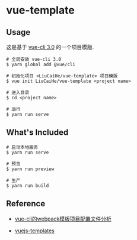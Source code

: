 # vue-template

## Usage

这是基于 [vue-cli 3.0](https://cli.vuejs.org/zh/) 的一个项目模版.

``` shell
# 全局安装 vue-cli 3.0
$ yarn global add @vue/cli

# 初始化项目 <LiuCaiHe/vue-template> 项目模版
$ vue init LiuCaiHe/vue-template <project name>

# 进入目录
$ cd <project name>

# 运行
$ yarn run serve
```

## What's Included

``` shell
# 启动本地服务
$ yarn run serve

# 预览
$ yarn run preview

# 生产
$ yarn run build

```

## Reference

- [vue-cli的webpack模板项目配置文件分析](https://blog.csdn.net/hongchh/article/details/55113751)

- [vuejs-templates](https://github.com/vuejs-templates/webpack)
